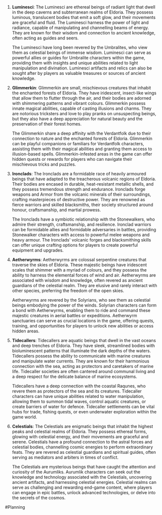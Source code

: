 1. **Luminesci**: 
   The Luminesci are ethereal beings of radiant light that dwell in the deep caverns and subterranean realms of Eldoria. They possess luminous, translucent bodies that emit a soft glow, and their movements are graceful and fluid. The Luminesci harness the power of light and radiance, capable of manipulating and channelling beams of energy. They are known for their wisdom and connection to ancient knowledge, often acting as guides and seers.
   
   The Luminesci have long been revered by the Umbralites, who view them as celestial beings of immense wisdom. Luminesci can serve as powerful allies or guides for Umbralite characters within the game, providing them with insights and unique abilities related to light manipulation and divination. Luminesci artifacts and relics can also be sought after by players as valuable treasures or sources of ancient knowledge.
    
2. **Glimmerkin**: 
   Glimmerkin are small, mischievous creatures that inhabit the enchanted forests of Eldoria. They have iridescent, insect-like wings that allow them to flutter through the air, and their bodies are adorned with shimmering patterns and vibrant colours. Glimmerkin possess innate magical abilities, capable of casting illusions and charms. They are notorious tricksters and love to play pranks on unsuspecting beings, but they also have a deep appreciation for natural beauty and the preservation of their forest homes.
   
   The Glimmerkin share a deep affinity with the Verdantfolk due to their connection to nature and the enchanted forests of Eldoria. Glimmerkin can be playful companions or familiars for Verdantfolk characters, assisting them with their magical abilities and granting them access to illusion-based spells. Glimmerkin-infested areas in the game can offer hidden quests or rewards for players who can navigate their mischievous tricks and puzzles.
    
3. **Ironclads**: 
   The Ironclads are a formidable race of heavily armoured beings that have adapted to the treacherous volcanic regions of Eldoria. Their bodies are encased in durable, heat-resistant metallic shells, and they possess tremendous strength and endurance. Ironclads forge weapons and Armor from the volcanic minerals of their surroundings, crafting masterpieces of destructive power. They are renowned as fierce warriors and skilled blacksmiths, their society structured around honour, craftsmanship, and martial prowess.
   
   The Ironclads have a symbiotic relationship with the Stonewalkers, who admire their strength, craftsmanship, and resilience. Ironclad warriors can be formidable allies and formidable adversaries in battles, providing Stonewalker characters with access to powerful melee weapons and heavy armour. The Ironclads' volcanic forges and blacksmithing skills can offer unique crafting options for players to create powerful equipment and upgrades.
    
4. **Aetherwyrms**: 
   Aetherwyrms are colossal serpentine creatures that traverse the skies of Eldoria. These majestic beings have iridescent scales that shimmer with a myriad of colours, and they possess the ability to harness the elemental forces of wind and air. Aetherwyrms are associated with wisdom and knowledge, often revered as ancient guardians of the celestial realm. They are elusive and rarely interact with other species, preferring the freedom of the open skies.
   
   Aetherwyrms are revered by the Solyrians, who see them as celestial beings embodying the power of the winds. Solyrian characters can form a bond with Aetherwyrms, enabling them to ride and command these majestic creatures in aerial battles or expeditions. Aetherwyrm sanctuaries can serve as crucial locations in the game, offering quests, training, and opportunities for players to unlock new abilities or access hidden areas.
    
5. **Tidecallers**: 
   Tidecallers are aquatic beings that dwell in the vast oceans and deep trenches of Eldoria. They have sleek, streamlined bodies with bioluminescent patterns that illuminate the dark depths of the waters. Tidecallers possess the ability to communicate with marine creatures and manipulate water currents. They are known for their harmonious connection with the sea, acting as protectors and caretakers of marine life. Tidecaller societies are often cantered around communal living and a deep respect for the delicate balance of marine ecosystems.
   
   Tidecallers have a deep connection with the coastal Raqunes, who revere them as protectors of the sea and its creatures. Tidecaller characters can have unique abilities related to water manipulation, allowing them to summon tidal waves, control aquatic creatures, or create barriers of water for defence. Tidecaller settlements can be vital hubs for trade, fishing quests, or even underwater exploration within the game world.
    
6. **Celestials**: 
   The Celestials are enigmatic beings that inhabit the highest peaks and celestial realms of Eldoria. They possess ethereal forms, glowing with celestial energy, and their movements are graceful and serene. Celestials have a profound connection to the astral forces and celestial bodies, channelling cosmic energies to perform extraordinary feats. They are revered as celestial guardians and spiritual guides, often serving as mediators and arbiters in times of conflict.
   
   The Celestials are mysterious beings that have caught the attention and curiosity of the Aurumliks. Aurumlik characters can seek out the knowledge and technology associated with the Celestials, uncovering ancient artifacts, and harnessing celestial energies. Celestial realms can serve as challenging and rewarding end-game content, where players can engage in epic battles, unlock advanced technologies, or delve into the secrets of the cosmos.







#Planning